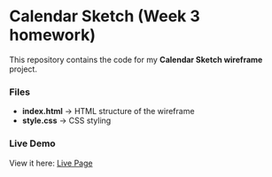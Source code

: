 # Calendar Sketch (Week 3 homework)

This repository contains the code for my **Calendar Sketch wireframe** project.

### Files
- **index.html** → HTML structure of the wireframe
- **style.css** → CSS styling

### Live Demo
View it here: [Live Page](https://irene23311.github.io/FEW-repo/week3/)



